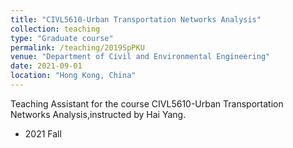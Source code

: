 ```yaml
---
title: "CIVL5610-Urban Transportation Networks Analysis"
collection: teaching
type: "Graduate course"
permalink: /teaching/2019SpPKU
venue: "Department of Civil and Environmental Engineering"
date: 2021-09-01
location: "Hong Kong, China"
---
```


Teaching Assistant for the course CIVL5610-Urban Transportation Networks Analysis,instructed by Hai Yang.
- 2021 Fall
